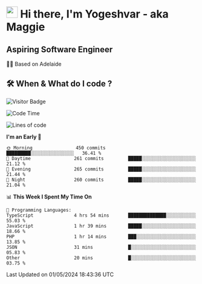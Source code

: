 <h1><img src="https://emojis.slackmojis.com/emojis/images/1531849430/4246/blob-sunglasses.gif?1531849430" width="30"/> Hi there, I'm Yogeshvar - aka Maggie</h1>

## Aspiring Software Engineer
🏂🏻  Based on Adelaide 

## 🛠 When & What do I code ?  

![Visitor Badge](https://visitor-badge.feriirawann.repl.co?username=yogeshvar&repo=yogeshvar&label=Visitors&style=plastic&color=%23457BFF&contentType=svg)

<!--START_SECTION:waka-->
![Code Time](http://img.shields.io/badge/Code%20Time-2%2C884%20hrs%2059%20mins-blue)

![Lines of code](https://img.shields.io/badge/From%20Hello%20World%20I%27ve%20Written-4.2%20million%20lines%20of%20code-blue)

**I'm an Early 🐤** 

```text
🌞 Morning                450 commits         █████████░░░░░░░░░░░░░░░░   36.41 % 
🌆 Daytime                261 commits         █████░░░░░░░░░░░░░░░░░░░░   21.12 % 
🌃 Evening                265 commits         █████░░░░░░░░░░░░░░░░░░░░   21.44 % 
🌙 Night                  260 commits         █████░░░░░░░░░░░░░░░░░░░░   21.04 % 
```


📊 **This Week I Spent My Time On** 

```text
💬 Programming Languages: 
TypeScript               4 hrs 54 mins       ██████████████░░░░░░░░░░░   55.03 % 
JavaScript               1 hr 39 mins        █████░░░░░░░░░░░░░░░░░░░░   18.66 % 
PHP                      1 hr 14 mins        ███░░░░░░░░░░░░░░░░░░░░░░   13.85 % 
JSON                     31 mins             █░░░░░░░░░░░░░░░░░░░░░░░░   05.83 % 
Other                    20 mins             █░░░░░░░░░░░░░░░░░░░░░░░░   03.75 % 
```


 Last Updated on 01/05/2024 18:43:36 UTC
<!--END_SECTION:waka-->
